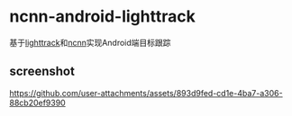 # ncnn-android-lighttrack

基于[lighttrack](https://github.com/researchmm/LightTrack)和[ncnn](https://github.com/Tencent/ncnn)实现Android端目标跟踪

## screenshot
https://github.com/user-attachments/assets/893d9fed-cd1e-4ba7-a306-88cb20ef9390

